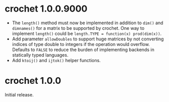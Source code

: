 # crochet 1.0.0.9000

* The `length()` method must now be implemented in addition to `dim()` and
  `dimnames()` for a matrix to be supported by crochet. One way to implement
  `length()` could be `length.TYPE = function(x) prod(dim(x))`.
* Add parameter `allowDoubles` to support huge matrices by not converting
  indices of type double to integers if the operation would overflow. Defaults
  to `FALSE` to reduce the burden of implementing backends in statically typed
  languages.
* Add `ktoij()` and `ijtok()` helper functions.


# crochet 1.0.0

Initial release.
